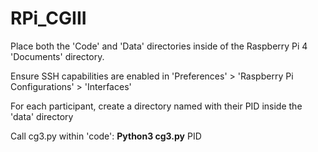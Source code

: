 # RPi_CGIII

Place both the 'Code' and 'Data' directories inside of the Raspberry Pi 4 'Documents' directory.

Ensure SSH capabilities are enabled in 'Preferences' > 'Raspberry Pi Configurations' > 'Interfaces'

For each participant, create a directory named with their PID inside the 'data' directory

Call cg3.py within 'code': **Python3 cg3.py** PID
